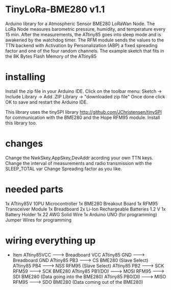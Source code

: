 # TinyLoRa-BME280 v1.1
Arduino library for a Atmospheric Sensor BME280 LoRaWan Node.
The LoRa Node measures barometric pressure, humidity, and temperature every 15 min. 
After the measurements, the ATtiny85 goes into sleep mode and is awakened by the watchdog timer.
The RFM module sends the values to the TTN backend with Activation by Personalization (ABP) 
a fixed spreading factor and one of the four random channels.
The example sketch that fits in the 8K Bytes Flash Memory of the ATtiny85

# installing
Install the zip file in your Arduino IDE.
Click on the toolbar menu: Sketch -> Include Library -> Add .ZIP Library -> "downloaded zip file"
Once done click OK to save and restart the Arduino IDE.

This library uses the tinySPI library http://github.com/JChristensen/tinySPI
for communication with the BME280 and the Hope RFM95 module.
Install this library too.

# changes
Change the NwkSkey,AppSkey,DevAddr acording your own TTN keys.
Change the interval of measurements and radio transmission with the SLEEP_TOTAL var
Change Spreading factor as you like.

# needed parts
1x ATtiny85V 10PU Microcontroller
1x BME280 Breakout Board
1x RFM95 Transceiver Module
1x Breadboard
2x Li-Ion Rechargeable Batteries 1.2 V
1x Battery Holder
1x 22 AWG Solid Wire
1x Arduino UNO (for programming)
Jumper Wires for programming

# wiring everything up
* Item ATtiny85VCC ---> Breadboard VCC
ATtiny85 GND ---> Breadboard GND
ATtiny85 PB3 ---> CS BME280 (Slave Select)
ATtiny85 PB4 ---> NSS RFM95 (Slave Select)
ATtiny85 PB2 ---> SCK RFM59  ---> SCK BME280
ATtiny85 PB1(DO) ---> MOSI RFM95 ---> SDI BME280 (Data going into the BME280)
ATtiny85 PB0(DI) ---> MISO RFM95 ---> SDO BME280 (Data coming out of the BME280)

